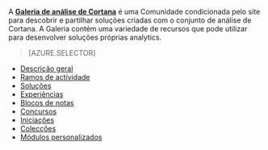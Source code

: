 A **[Galeria de análise de Cortana](http://gallery.cortanaintelligence.com)** é uma Comunidade condicionada pelo site para descobrir e partilhar soluções criadas com o conjunto de análise de Cortana.
A Galeria contém uma variedade de recursos que pode utilizar para desenvolver soluções próprias analytics.

> [AZURE.SELECTOR]
- [Descrição geral](machine-learning-gallery-how-to-use-contribute-publish.md)
- [Ramos de actividade](machine-learning-gallery-industries.md)
- [Soluções](machine-learning-gallery-solutions.md)
- [Experiências](machine-learning-gallery-experiments.md)
- [Blocos de notas](machine-learning-gallery-jupyter-notebooks.md)
- [Concursos](machine-learning-gallery-competitions.md)
- [Iniciações](machine-learning-gallery-tutorials.md)
- [Colecções](machine-learning-gallery-collections.md)
- [Módulos personalizados](machine-learning-gallery-custom-modules.md)
